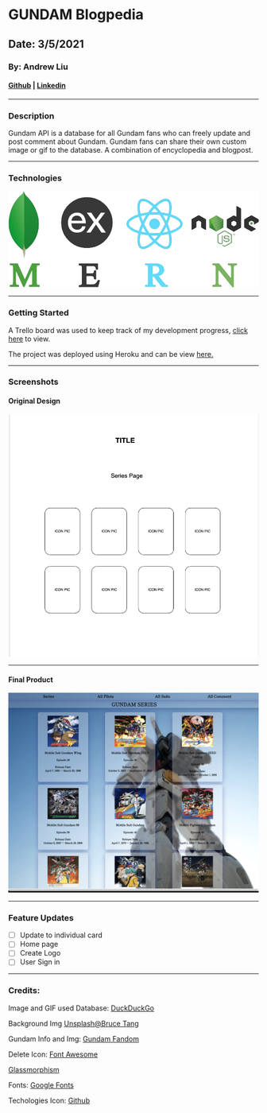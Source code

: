 # GUNDAM Blogpedia

## Date: 3/5/2021 

### By: Andrew Liu 
#### [Github](https://github.com/andrewliu1988) | [Linkedin](https://www.linkedin.com/in/andrewliu1988/)


***

### **Description**

Gundam API is a database for all Gundam fans who can freely update and post comment about Gundam. Gundam fans can share their own custom image or gif to the database.
A combination of encyclopedia and blogpost.  


***

### **Technologies**

![Mangoose/MongoDB, Express, React, Node ](images/banner.png)

***


### **Getting Started**

A Trello board was used to keep track of my development progress, [click here](https://trello.com/b/t2PlVjDY/gundama-api) to view.

The project was deployed using Heroku and can be view [here.]()


***

### **Screenshots**

#### Original Design

![Starting Concept](images/Screen%20Shot%202021-03-05%20at%2011.13.56%20AM.png)

***

#### Final Product
![HOMEPAGE](images/Screen%20Shot%202021-03-05%20at%202.25.13%20PM.png) 

***

### **Feature Updates**

- [ ] Update to individual card
- [ ] Home page
- [ ] Create Logo
- [ ] User Sign in 

***

### Credits: 

Image and GIF used Database: [DuckDuckGo](https://duckduckgo.com/)

Background Img [Unsplash@Bruce Tang](https://unsplash.com/photos/nKO_1QyFh9o) 

Gundam Info and Img: [Gundam Fandom](https://gundam.fandom.com/wiki/The_Gundam_Wiki)

Delete Icon: [Font Awesome](https://fontawesome.com/v4.7.0/icons/)

[Glassmorphism](https://glassmorphism.com/)

Fonts: [Google Fonts](https://fonts.google.com/specimen/Shippori+Mincho+B1?subset=japanese&preview.text=%E5%BD%BC%E3%82%89%E3%81%AE%E6%A9%9F%E5%99%A8%E3%82%84%E8%A3%85%E7%BD%AE%E3%81%AF%E3%81%99%E3%81%B9%E3%81%A6%E7%94%9F%E5%91%BD%E4%BD%93%E3%81%A0%E3%80%82&preview.text_type=custom)

Techologies Icon: [Github](https://github.com/SEI-R-1-25/u2_project_prompt)

